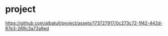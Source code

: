 # project

https://github.com/albatull/project/assets/173727917/0c273c72-1f42-442d-87e3-269c3a73a9ed
